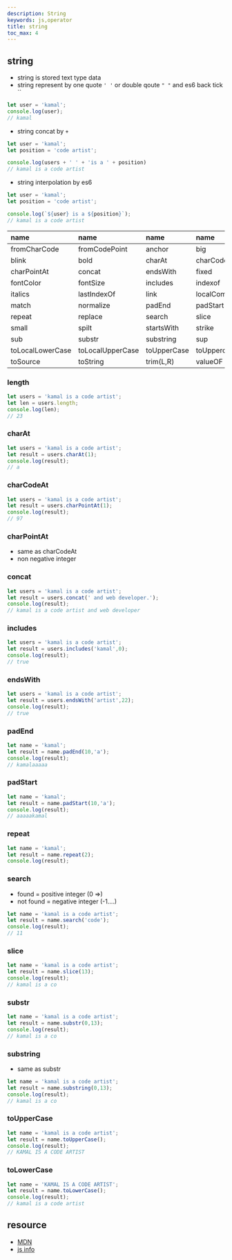 ```yaml
---
description: String
keywords: js,operator
title: string
toc_max: 4
---
```

## string

* string is stored text type data
* string represent by one quote `' '` or double qoute `" "` and es6 back tick   ``

```js
let user = 'kamal';
console.log(user);
// kamal
```

* string concat by `+`

```js
let user = 'kamal';
let position = 'code artist';

console.log(users + ' ' + 'is a ' + position)
// kamal is a code artist
```

* string interpolation by es6


```js
let user = 'kamal';
let position = 'code artist';

console.log(`${user} is a ${position}`);
// kamal is a code artist
```


| name     | name    | name    | name     |
| :------------- | :------------- |:------------- |:------------- |
|fromCharCode|fromCodePoint|anchor|big|
|blink|bold|charAt|charCodeAt|
|charPointAt|concat|endsWith|fixed|
|fontColor|fontSize|includes|indexof|
|italics|lastIndexOf|link|localCompare|
|match|normalize|padEnd|padStart|
|repeat|replace|search|slice|
|small|spilt|startsWith|strike|
|sub|substr|substring|sup|
|toLocalLowerCase|toLocalUpperCase|toUpperCase|toUppercase|
|toSource|toString|trim(L,R)|valueOF|

### length

```js
let users = 'kamal is a code artist';
let len = users.length;
console.log(len);
// 23
```

### charAt

```js
let users = 'kamal is a code artist';
let result = users.charAt(1);
console.log(result);
// a
```

### charCodeAt

```js
let users = 'kamal is a code artist';
let result = users.charPointAt(1);
console.log(result);
// 97
```

### charPointAt

* same as charCodeAt
* non negative integer

### concat

```js
let users = 'kamal is a code artist';
let result = users.concat(' and web developer.');
console.log(result);
// kamal is a code artist and web developer
```

### includes

```js
let users = 'kamal is a code artist';
let result = users.includes('kamal',0);
console.log(result);
// true
```

### endsWith


```js
let users = 'kamal is a code artist';
let result = users.endsWith('artist',22);
console.log(result);
// true
```

### padEnd

```js
let name = 'kamal';
let result = name.padEnd(10,'a');
console.log(result);
// kamalaaaaa
```

### padStart

```js
let name = 'kamal';
let result = name.padStart(10,'a');
console.log(result);
// aaaaakamal
```

### repeat

```js
let name = 'kamal';
let result = name.repeat(2);
console.log(result);
```

### search

* found = positive integer (0 =>)
* not found = negative integer (-1....)

```js
let name = 'kamal is a code artist';
let result = name.search('code');
console.log(result);
// 11
```

### slice

```js
let name = 'kamal is a code artist';
let result = name.slice(13);
console.log(result);
// kamal is a co
```

### substr

```js
let name = 'kamal is a code artist';
let result = name.substr(0,13);
console.log(result);
// kamal is a co
```

### substring

* same as substr

```js
let name = 'kamal is a code artist';
let result = name.substring(0,13);
console.log(result);
// kamal is a co
```

### toUpperCase

```js
let name = 'kamal is a code artist';
let result = name.toUpperCase();
console.log(result);
// KAMAL IS A CODE ARTIST
```

### toLowerCase

```js
let name = 'KAMAL IS A CODE ARTIST';
let result = name.toLowerCase();
console.log(result);
// kamal is a code artist
```

## resource

* [MDN](https://developer.mozilla.org/en-US/docs/Web/JavaScript/Reference/Global_Objects/String/includes)
* [js info](https://javascript.info/string)
